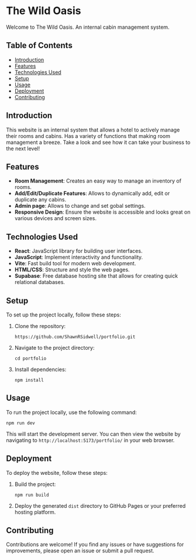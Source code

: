 # The Wild Oasis

Welcome to The Wild Oasis. An internal cabin management system.

## Table of Contents

- [Introduction](#introduction)
- [Features](#features)
- [Technologies Used](#technologies-used)
- [Setup](#setup)
- [Usage](#usage)
- [Deployment](#deployment)
- [Contributing](#contributing)

## Introduction

This website is an internal system that allows a hotel to actively manage their rooms and cabins. Has a variety of functions that making room management a breeze. Take a look and see how it can take your business to the next level!

## Features

- **Room Management**: Creates an easy way to manage an inventory of rooms. 
- **Add/Edit/Duplicate Features**: Allows to dynamically add, edit or duplicate any cabins. 
- **Admin page**: Allows to change and set gobal settings. 
- **Responsive Design**: Ensure the website is accessible and looks great on various devices and screen sizes.

## Technologies Used

- **React**: JavaScript library for building user interfaces.
- **JavaScript**: Implement interactivity and functionality.
- **Vite**: Fast build tool for modern web development.
- **HTML/CSS**: Structure and style the web pages.
- **Supabase**: Free database hosting site that allows for creating quick relational databases.

## Setup

To set up the project locally, follow these steps:

1. Clone the repository:

    ```https://github.com/ShawnRSidwell/portfolio.git```

2. Navigate to the project directory:

   ```cd portfolio```

3. Install dependencies:

   ```npm install```

## Usage

To run the project locally, use the following command:

`npm run dev`

This will start the development server. You can then view the website by navigating to `http://localhost:5173/portfolio/` in your web browser.

## Deployment

To deploy the website, follow these steps:

1. Build the project:

   `npm run build`

2. Deploy the generated `dist` directory to GitHub Pages or your preferred hosting platform.

## Contributing

Contributions are welcome! If you find any issues or have suggestions for improvements, please open an issue or submit a pull request.
